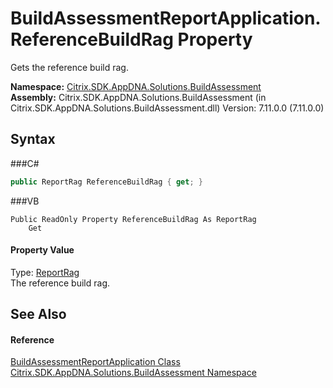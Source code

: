 # BuildAssessmentReportApplication.ReferenceBuildRag Property 
 

Gets the reference build rag.

**Namespace:**&nbsp;<a href="N_Citrix_SDK_AppDNA_Solutions_BuildAssessment">Citrix.SDK.AppDNA.Solutions.BuildAssessment</a><br />**Assembly:**&nbsp;Citrix.SDK.AppDNA.Solutions.BuildAssessment (in Citrix.SDK.AppDNA.Solutions.BuildAssessment.dll) Version: 7.11.0.0 (7.11.0.0)

## Syntax

###C#
```csharp
public ReportRag ReferenceBuildRag { get; }
```

###VB
```vbnet
Public ReadOnly Property ReferenceBuildRag As ReportRag
	Get
```


#### Property Value
Type: <a href="T_Citrix_SDK_AppDNA_ReportRag">ReportRag</a><br />The reference build rag.

## See Also


#### Reference
<a href="T_Citrix_SDK_AppDNA_Solutions_BuildAssessment_BuildAssessmentReportApplication">BuildAssessmentReportApplication Class</a><br /><a href="N_Citrix_SDK_AppDNA_Solutions_BuildAssessment">Citrix.SDK.AppDNA.Solutions.BuildAssessment Namespace</a><br />